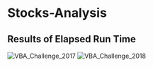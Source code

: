 # Stocks-Analysis
## Results of Elapsed Run Time


![VBA_Challenge_2017](https://user-images.githubusercontent.com/95730183/147715288-e4629db5-0017-456d-bff7-79524689c35f.png)
![VBA_Challenge_2018](https://user-images.githubusercontent.com/95730183/147715293-3bdc81fd-4730-4de4-953f-15d18989c708.png)
